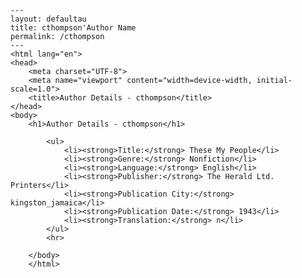 
    ---
    layout: defaultau
    title: cthompson'Author Name 
    permalink: /cthompson
    ---
    <html lang="en">
    <head>
        <meta charset="UTF-8">
        <meta name="viewport" content="width=device-width, initial-scale=1.0">
        <title>Author Details - cthompson</title>
    </head>
    <body>
        <h1>Author Details - cthompson</h1>
        
            <ul>
                <li><strong>Title:</strong> These My People</li>
                <li><strong>Genre:</strong> Nonfiction</li>
                <li><strong>Language:</strong> English</li>
                <li><strong>Publisher:</strong> The Herald Ltd. Printers</li>
                <li><strong>Publication City:</strong> kingston_jamaica</li>
                <li><strong>Publication Date:</strong> 1943</li>
                <li><strong>Translation:</strong> n</li>
            </ul>
            <hr>
            
        </body>
        </html>
        